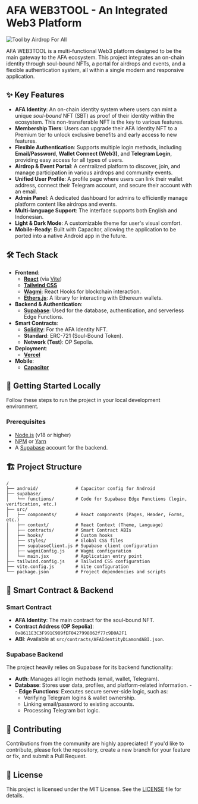 # AFA WEB3TOOL - An Integrated Web3 Platform

![Tool by Airdrop For All](https://ik.imagekit.io/5spt6gb2z/Cuplikan%20layar%20dari%202025-06-29%2022-41-56.png)

AFA WEB3TOOL is a multi-functional Web3 platform designed to be the main gateway to the AFA ecosystem. This project integrates an on-chain identity through soul-bound NFTs, a portal for airdrops and events, and a flexible authentication system, all within a single modern and responsive application.

## ✨ Key Features

-   **AFA Identity**: An on-chain identity system where users can mint a unique *soul-bound* NFT (SBT) as proof of their identity within the ecosystem. This non-transferable NFT is the key to various features.
-   **Membership Tiers**: Users can upgrade their AFA Identity NFT to a Premium tier to unlock exclusive benefits and early access to new features.
-   **Flexible Authentication**: Supports multiple login methods, including **Email/Password**, **Wallet Connect (Web3)**, and **Telegram Login**, providing easy access for all types of users.
-   **Airdrop & Event Portal**: A centralized platform to discover, join, and manage participation in various airdrops and community events.
-   **Unified User Profile**: A profile page where users can link their wallet address, connect their Telegram account, and secure their account with an email.
-   **Admin Panel**: A dedicated dashboard for admins to efficiently manage platform content like airdrops and events.
-   **Multi-language Support**: The interface supports both English and Indonesian.
-   **Light & Dark Mode**: A customizable theme for user's visual comfort.
-   **Mobile-Ready**: Built with Capacitor, allowing the application to be ported into a native Android app in the future.

## 🛠️ Tech Stack

-   **Frontend**:
    -   [**React**](https://reactjs.org/) (via [Vite](https://vitejs.dev/))
    -   [**Tailwind CSS**](https://tailwindcss.com/)
    -   [**Wagmi**](https://wagmi.sh/): React Hooks for blockchain interaction.
    -   [**Ethers.js**](https://ethers.io/): A library for interacting with Ethereum wallets.
-   **Backend & Authentication**:
    -   [**Supabase**](https://supabase.io/): Used for the database, authentication, and serverless Edge Functions.
-   **Smart Contracts**:
    -   [**Solidity**](https://soliditylang.org/): For the AFA Identity NFT.
    -   **Standard**: ERC-721 (Soul-Bound Token).
    -   **Network (Test)**: OP Sepolia.
-   **Deployment**:
    -   [**Vercel**](https://vercel.com/)
-   **Mobile**:
    -   [**Capacitor**](https://capacitorjs.com/)

## 🚀 Getting Started Locally

Follow these steps to run the project in your local development environment.

### Prerequisites

-   [Node.js](https://nodejs.org/en/) (v18 or higher)
-   [NPM](https://www.npmjs.com/) or [Yarn](https://yarnpkg.com/)
-   A [Supabase](https://supabase.com/) account for the backend.

## 🏗️ Project Structure

```
/
├── android/              # Capacitor config for Android
├── supabase/
│   └── functions/        # Code for Supabase Edge Functions (login, verification, etc.)
├── src/
│   ├── components/       # React components (Pages, Header, Forms, etc.)
│   ├── context/          # React Context (Theme, Language)
│   ├── contracts/        # Smart Contract ABIs
│   ├── hooks/            # Custom hooks
│   ├── styles/           # Global CSS files
│   ├── supabaseClient.js # Supabase client configuration
│   ├── wagmiConfig.js    # Wagmi configuration
│   └── main.jsx          # Application entry point
├── tailwind.config.js    # Tailwind CSS configuration
├── vite.config.js        # Vite configuration
└── package.json          # Project dependencies and scripts
```

## 🔗 Smart Contract & Backend

### Smart Contract

-   **AFA Identity**: The main contract for the soul-bound NFT.
-   **Contract Address (OP Sepolia)**: `0x8611E3C3F991C989fEF0427998062f77c9D0A2F1`
-   **ABI**: Available at `src/contracts/AFAIdentityDiamondABI.json`.

### Supabase Backend

The project heavily relies on Supabase for its backend functionality:
-   **Auth**: Manages all login methods (email, wallet, Telegram).
-   **Database**: Stores user data, profiles, and platform-related information.
--   **Edge Functions**: Executes secure server-side logic, such as:
    -   Verifying Telegram logins & wallet ownership.
    -   Linking email/password to existing accounts.
    -   Processing Telegram bot logic.

## 🤝 Contributing

Contributions from the community are highly appreciated! If you'd like to contribute, please fork the repository, create a new branch for your feature or fix, and submit a Pull Request.

## 📜 License

This project is licensed under the MIT License. See the [LICENSE](LICENSE) file for details.

